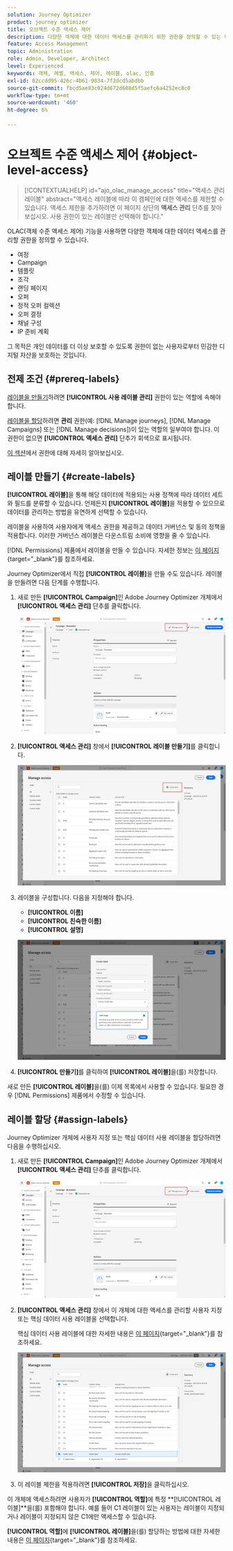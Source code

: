 ```yaml
---
solution: Journey Optimizer
product: journey optimizer
title: 오브젝트 수준 액세스 제어
description: 다양한 객체에 대한 데이터 액세스를 관리하기 위한 권한을 정의할 수 있는 객체 수준 액세스 제어에 대해 알아봅니다
feature: Access Management
topic: Administration
role: Admin, Developer, Architect
level: Experienced
keywords: 객체, 레벨, 액세스, 제어, 레이블, olac, 인증
exl-id: 02ccdd95-426c-4b61-9834-7f2dcd5abdbb
source-git-commit: fbcd5ae83c024d672d608d5f5aefc6a4252ec8c0
workflow-type: tm+mt
source-wordcount: '460'
ht-degree: 6%

---
```


# 오브젝트 수준 액세스 제어 {#object-level-access}

>[!CONTEXTUALHELP]
>id="ajo_olac_manage_access"
>title="액세스 관리 레이블"
>abstract="액세스 레이블에 따라 이 캠페인에 대한 액세스를 제한할 수 있습니다. 액세스 제한을 추가하려면 이 페이지 상단의 **액세스 관리** 단추를 찾아보십시오. 사용 권한이 있는 레이블만 선택해야 합니다."

OLAC(객체 수준 액세스 제어) 기능을 사용하면 다양한 객체에 대한 데이터 액세스를 관리할 권한을 정의할 수 있습니다.

* 여정
* Campaign
* 템플릿
* 조각
* 랜딩 페이지
* 오퍼
* 정적 오퍼 컬렉션
* 오퍼 결정
* 채널 구성
* IP 준비 계획

그 목적은 개인 데이터를 더 이상 보호할 수 있도록 권한이 없는 사용자로부터 민감한 디지털 자산을 보호하는 것입니다.

## 전제 조건 {#prereq-labels}

[레이블을 만들기](#create-labels)하려면 **[!UICONTROL 사용 레이블 관리]** 권한이 있는 역할에 속해야 합니다.

[레이블을 할당](#assign-labels)하려면 **관리** 권한(예: [!DNL Manage journeys], [!DNL Manage Campaigns] 또는 [!DNL Manage decisions])이 있는 역할의 일부여야 합니다. 이 권한이 없으면 **[!UICONTROL 액세스 관리]** 단추가 회색으로 표시됩니다.

[이 섹션](../administration/permissions.md)에서 권한에 대해 자세히 알아보십시오.

## 레이블 만들기 {#create-labels}

**[!UICONTROL 레이블]**&#x200B;을 통해 해당 데이터에 적용되는 사용 정책에 따라 데이터 세트와 필드를 분류할 수 있습니다. 언제든지 **[!UICONTROL 레이블]**&#x200B;을 적용할 수 있으므로 데이터를 관리하는 방법을 유연하게 선택할 수 있습니다.

레이블을 사용하여 사용자에게 액세스 권한을 제공하고 데이터 거버넌스 및 동의 정책을 적용합니다. 이러한 거버넌스 레이블은 다운스트림 소비에 영향을 줄 수 있습니다.

[!DNL Permissions] 제품에서 레이블을 만들 수 있습니다. 자세한 정보는 [이 페이지](https://experienceleague.adobe.com/docs/experience-platform/access-control/abac/permissions-ui/labels.html){target="_blank"}를 참조하세요.

Journey Optimizer에서 직접 **[!UICONTROL 레이블]**&#x200B;을 만들 수도 있습니다. 레이블을 만들려면 다음 단계를 수행합니다.

1. 새로 만든 **[!UICONTROL Campaign]**&#x200B;인 Adobe Journey Optimizer 개체에서 **[!UICONTROL 액세스 관리]** 단추를 클릭합니다.

   ![](assets/olac_1.png)

1. **[!UICONTROL 액세스 관리]** 창에서 **[!UICONTROL 레이블 만들기]**&#x200B;를 클릭합니다.

   ![](assets/olac_2.png)

1. 레이블을 구성합니다. 다음을 지정해야 합니다.
   * **[!UICONTROL 이름]**
   * **[!UICONTROL 친숙한 이름]**
   * **[!UICONTROL 설명]**

   ![](assets/olac_3.png)

1. **[!UICONTROL 만들기]**&#x200B;를 클릭하여 **[!UICONTROL 레이블]**&#x200B;을(를) 저장합니다.

새로 만든 **[!UICONTROL 레이블]**&#x200B;을(를) 이제 목록에서 사용할 수 있습니다. 필요한 경우 [!DNL Permissions] 제품에서 수정할 수 있습니다.

## 레이블 할당 {#assign-labels}

Journey Optimizer 개체에 사용자 지정 또는 핵심 데이터 사용 레이블을 할당하려면 다음을 수행하십시오.

1. 새로 만든 **[!UICONTROL Campaign]**&#x200B;인 Adobe Journey Optimizer 개체에서 **[!UICONTROL 액세스 관리]** 단추를 클릭합니다.

   ![](assets/olac_1.png)

1. **[!UICONTROL 액세스 관리]** 창에서 이 개체에 대한 액세스를 관리할 사용자 지정 또는 핵심 데이터 사용 레이블을 선택합니다.

   핵심 데이터 사용 레이블에 대한 자세한 내용은 [이 페이지](https://experienceleague.adobe.com/docs/experience-platform/data-governance/labels/reference.html){target="_blank"}를 참조하세요.

   ![](assets/olac_4.png)

1. 이 레이블 제한을 적용하려면 **[!UICONTROL 저장]**&#x200B;을 클릭하십시오.

이 개체에 액세스하려면 사용자가 **[!UICONTROL 역할]**&#x200B;에 특정 **[!UICONTROL 레이블]**을(를) 포함해야 합니다.
예를 들어 C1 레이블이 있는 사용자는 레이블이 지정되거나 레이블이 지정되지 않은 C1에만 액세스할 수 있습니다.

**[!UICONTROL 역할]**&#x200B;에 **[!UICONTROL 레이블]**&#x200B;을(를) 할당하는 방법에 대한 자세한 내용은 [이 페이지](https://experienceleague.adobe.com/docs/experience-platform/access-control/abac/permissions-ui/permissions.html#manage-labels-for-a-role){target="_blank"}를 참조하세요.